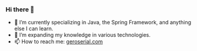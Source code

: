 ### Hi there 👋
- 🔭 I’m currently specializing in Java, the Spring Framework, and anything else I can learn.
- 🌱 I’m expanding my knowledge in various technologies.
- 📫 How to reach me: [geroserial.com](https://geroserial.com)
<!--
**GeronimoSerial/GeronimoSerial** is a ✨ _special_ ✨ repository because its `README.md` (this file) appears on your GitHub profile.

Here are some ideas to get you started:

- 🔭 I’m currently working on ...
- 🌱 I’m currently learning ...
- 👯 I’m looking to collaborate on ...
- 🤔 I’m looking for help with ...
- 💬 Ask me about ...
- 📫 How to reach me: ...
- 😄 Pronouns: ...
- ⚡ Fun fact: ...
-->
